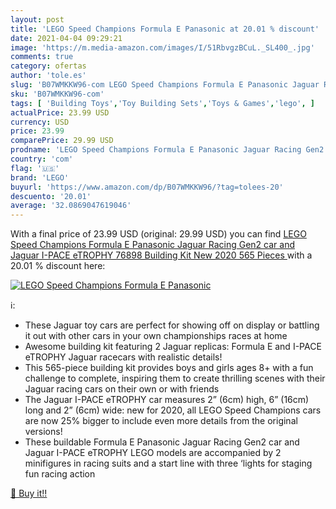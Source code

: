 ```yaml
---
layout: post
title: 'LEGO Speed Champions Formula E Panasonic at 20.01 % discount'
date: 2021-04-04 09:29:21
image: 'https://m.media-amazon.com/images/I/51RbvgzBCuL._SL400_.jpg'
comments: true
category: ofertas
author: 'tole.es'
slug: 'B07WMKKW96-com LEGO Speed Champions Formula E Panasonic Jaguar Racing...'
sku: 'B07WMKKW96-com'
tags: [ 'Building Toys','Toy Building Sets','Toys & Games','lego', ]
actualPrice: 23.99 USD
currency: USD
price: 23.99
comparePrice: 29.99 USD
prodname: 'LEGO Speed Champions Formula E Panasonic Jaguar Racing Gen2 car and Jaguar I-PACE eTROPHY 76898 Building Kit  New 2020  565 Pieces '
country: 'com'
flag: '🇺🇸'
brand: 'LEGO'
buyurl: 'https://www.amazon.com/dp/B07WMKKW96/?tag=tolees-20'
descuento: '20.01'
average: '32.0869047619046'
---
```


With a final price of 23.99 USD (original: 29.99 USD) you can find [LEGO Speed Champions Formula E Panasonic Jaguar Racing Gen2 car and Jaguar I-PACE eTROPHY 76898 Building Kit  New 2020  565 Pieces ](https://www.amazon.com/dp/B07WMKKW96/?tag=tolees-20) with a  20.01 % discount here:

[![LEGO Speed Champions Formula E Panasonic](https://m.media-amazon.com/images/I/51RbvgzBCuL._SL400_.jpg)](https://www.amazon.com/dp/B07WMKKW96/?tag=tolees-20)

ℹ️:

- These Jaguar toy cars are perfect for showing off on display or battling it out with other cars in your own championships races at home
- Awesome building kit featuring 2 Jaguar replicas: Formula E and I-PACE eTROPHY Jaguar racecars with realistic details!
- This 565-piece building kit provides boys and girls ages 8+ with a fun challenge to complete, inspiring them to create thrilling scenes with their Jaguar racing cars on their own or with friends
- The Jaguar I-PACE eTROPHY car measures 2” (6cm) high, 6” (16cm) long and 2” (6cm) wide: new for 2020, all LEGO Speed Champions cars are now 25% bigger to include even more details from the original versions!
- These buildable Formula E Panasonic Jaguar Racing Gen2 car and Jaguar I-PACE eTROPHY LEGO models are accompanied by 2 minifigures in racing suits and a start line with three ‘lights for staging fun racing action

[🛒 Buy it!!](https://www.amazon.com/dp/B07WMKKW96/?tag=tolees-20)
